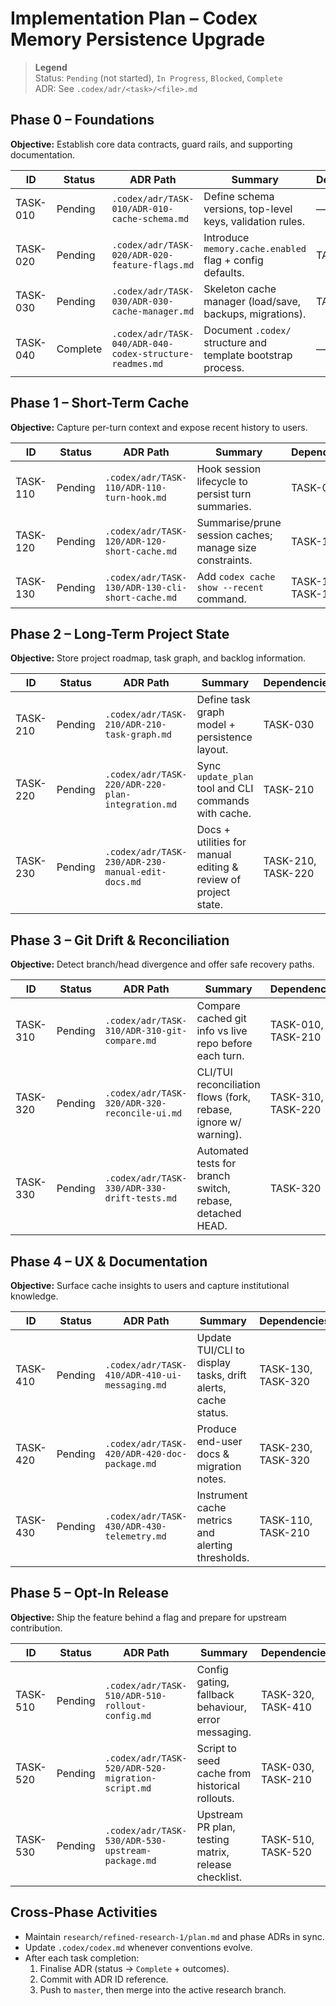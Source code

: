 # Implementation Plan – Codex Memory Persistence Upgrade

> **Legend**  
> Status: `Pending` (not started), `In Progress`, `Blocked`, `Complete`  
> ADR: See `.codex/adr/<task>/<file>.md`

## Phase 0 – Foundations
**Objective:** Establish core data contracts, guard rails, and supporting documentation.

| ID        | Status   | ADR Path                                                | Summary                                                      | Dependencies |
|-----------|----------|---------------------------------------------------------|--------------------------------------------------------------|--------------|
| TASK-010  | Pending  | `.codex/adr/TASK-010/ADR-010-cache-schema.md`           | Define schema versions, top-level keys, validation rules.    | —            |
| TASK-020  | Pending  | `.codex/adr/TASK-020/ADR-020-feature-flags.md`          | Introduce `memory.cache.enabled` flag + config defaults.     | TASK-010     |
| TASK-030  | Pending  | `.codex/adr/TASK-030/ADR-030-cache-manager.md`          | Skeleton cache manager (load/save, backups, migrations).     | TASK-010     |
| TASK-040  | Complete | `.codex/adr/TASK-040/ADR-040-codex-structure-readmes.md`| Document `.codex/` structure and template bootstrap process. | —            |

## Phase 1 – Short-Term Cache
**Objective:** Capture per-turn context and expose recent history to users.

| ID        | Status   | ADR Path                                        | Summary                                                      | Dependencies       |
|-----------|----------|-------------------------------------------------|--------------------------------------------------------------|--------------------|
| TASK-110  | Pending  | `.codex/adr/TASK-110/ADR-110-turn-hook.md`      | Hook session lifecycle to persist turn summaries.            | TASK-030           |
| TASK-120  | Pending  | `.codex/adr/TASK-120/ADR-120-short-cache.md`    | Summarise/prune session caches; manage size constraints.     | TASK-110           |
| TASK-130  | Pending  | `.codex/adr/TASK-130/ADR-130-cli-short-cache.md`| Add `codex cache show --recent` command.                     | TASK-110, TASK-120 |

## Phase 2 – Long-Term Project State
**Objective:** Store project roadmap, task graph, and backlog information.

| ID        | Status   | ADR Path                                        | Summary                                                      | Dependencies              |
|-----------|----------|-------------------------------------------------|--------------------------------------------------------------|---------------------------|
| TASK-210  | Pending  | `.codex/adr/TASK-210/ADR-210-task-graph.md`     | Define task graph model + persistence layout.                | TASK-030                  |
| TASK-220  | Pending  | `.codex/adr/TASK-220/ADR-220-plan-integration.md`| Sync `update_plan` tool and CLI commands with cache.         | TASK-210                  |
| TASK-230  | Pending  | `.codex/adr/TASK-230/ADR-230-manual-edit-docs.md`| Docs + utilities for manual editing & review of project state.| TASK-210, TASK-220        |

## Phase 3 – Git Drift & Reconciliation
**Objective:** Detect branch/head divergence and offer safe recovery paths.

| ID        | Status   | ADR Path                                        | Summary                                                      | Dependencies              |
|-----------|----------|-------------------------------------------------|--------------------------------------------------------------|---------------------------|
| TASK-310  | Pending  | `.codex/adr/TASK-310/ADR-310-git-compare.md`    | Compare cached git info vs live repo before each turn.       | TASK-010, TASK-210        |
| TASK-320  | Pending  | `.codex/adr/TASK-320/ADR-320-reconcile-ui.md`   | CLI/TUI reconciliation flows (fork, rebase, ignore w/ warning).| TASK-310, TASK-220      |
| TASK-330  | Pending  | `.codex/adr/TASK-330/ADR-330-drift-tests.md`    | Automated tests for branch switch, rebase, detached HEAD.    | TASK-320                  |

## Phase 4 – UX & Documentation
**Objective:** Surface cache insights to users and capture institutional knowledge.

| ID        | Status   | ADR Path                                        | Summary                                                      | Dependencies           |
|-----------|----------|-------------------------------------------------|--------------------------------------------------------------|------------------------|
| TASK-410  | Pending  | `.codex/adr/TASK-410/ADR-410-ui-messaging.md`   | Update TUI/CLI to display tasks, drift alerts, cache status. | TASK-130, TASK-320     |
| TASK-420  | Pending  | `.codex/adr/TASK-420/ADR-420-doc-package.md`    | Produce end-user docs & migration notes.                     | TASK-230, TASK-320     |
| TASK-430  | Pending  | `.codex/adr/TASK-430/ADR-430-telemetry.md`      | Instrument cache metrics and alerting thresholds.            | TASK-110, TASK-210     |

## Phase 5 – Opt-In Release
**Objective:** Ship the feature behind a flag and prepare for upstream contribution.

| ID        | Status   | ADR Path                                        | Summary                                                      | Dependencies              |
|-----------|----------|-------------------------------------------------|--------------------------------------------------------------|---------------------------|
| TASK-510  | Pending  | `.codex/adr/TASK-510/ADR-510-rollout-config.md` | Config gating, fallback behaviour, error messaging.          | TASK-320, TASK-410       |
| TASK-520  | Pending  | `.codex/adr/TASK-520/ADR-520-migration-script.md`| Script to seed cache from historical rollouts.               | TASK-030, TASK-210       |
| TASK-530  | Pending  | `.codex/adr/TASK-530/ADR-530-upstream-package.md`| Upstream PR plan, testing matrix, release checklist.         | TASK-510, TASK-520       |

## Cross-Phase Activities
- Maintain `research/refined-research-1/plan.md` and phase ADRs in sync.
- Update `.codex/codex.md` whenever conventions evolve.
- After each task completion:
  1. Finalise ADR (status → `Complete` + outcomes).
  2. Commit with ADR ID reference.
  3. Push to `master`, then merge into the active research branch.
